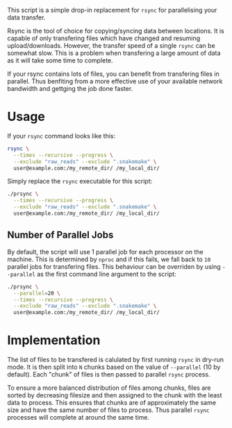 This script is a simple drop-in replacement for `rsync` for parallelising your data transfer.

Rsync is the tool of choice for copying/syncing data between locations.
It is capable of only transfering files which have changed and resuming upload/downloads.
However, the transfer speed of a single `rsync` can be somewhat slow.
This is a problem when transfering a large amount of data as it will take some time to complete.

If your rsync contains lots of files, you can benefit from transfering files in parallel.
Thus benfiting from a more effective use of your available network bandwidth and gettging the job done faster.

# Usage

If your `rsync` command looks like this:

```bash
rsync \
  --times --recursive --progress \
  --exclude "raw_reads" --exclude ".snakemake" \
  user@example.com:/my_remote_dir/ /my_local_dir/
```

Simply replace the `rsync` executable for this script:

```bash
./prsync \
  --times --recursive --progress \
  --exclude "raw_reads" --exclude ".snakemake" \
  user@example.com:/my_remote_dir/ /my_local_dir/
```

## Number of Parallel Jobs

By default, the script will use 1 parallel job for each processor on the machine.
This is determined by `nproc` and if this fails, we fall back to `10` parallel jobs for transfering files.
This behaviour can be overriden by using `--parallel` as the first command line argument to the script:

```bash
./prsync \
  --parallel=20 \
  --times --recursive --progress \
  --exclude "raw_reads" --exclude ".snakemake" \
  user@example.com:/my_remote_dir/ /my_local_dir/
```

# Implementation

The list of files to be transfered is calulated by first running `rsync` in dry-run mode.
It is then split into `N` chunks based on the value of `--parallel` (10 by default).
Each "chunk" of files is then passed to parallel `rsync` process.

To ensure a more balanced distribution of files among chunks, files are sorted by decreasing filesize and then assigned to the chunk with the least data to process.
This ensures that chunks are of approximately the same size and have the same number of files to process.
Thus parallel `rsync` processes will complete at around the same time.

